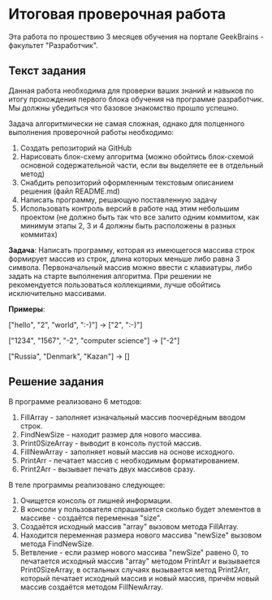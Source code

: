# Итоговая проверочная работа

Эта работа по прошествию 3 месяцев обучения на портале GeekBrains - факультет "Разработчик".

## Текст задания

Данная работа необходима для проверки ваших знаний и навыков по итогу прохождения первого блока обучения на программе разработчик. Мы должны убедиться что базовое знакомство прошло успешно.

Задача алгоритмически не самая сложная, однако для полценного выполнения проверочной работы необходимо:
1. Создать репозиторий на GitHub
2. Нарисовать блок-схему алгоритма (можно обойтись блок-схемой основной содержательной части, если вы выделяете ее в отдельный метод)
3. Снабдить репозиторий оформленным текстовым описанием решения (файл README.md)
4. Написать программу, решающую поставленную задачу
5. Использовать контроль версий в работе над этим небольшим проектом (не должно быть так что все залито одним коммитом, как минимум этапы 2, 3 и 4 должны быть расположены в разных коммитах)

**Задача**: Написать программу, которая из имеющегося массива строк формирует массив из строк, длина которых меньше либо равна 3 символа. Первоначальный массив можно ввести с клавиатуры, либо задать на старте выполнения алгоритма. При решении не рекомендуется пользоваться коллекциями, лучше обойтись исключительно массивами.

**Примеры**:

["hello", "2", "world", ":-)"] -> ["2", ":-)"]

["1234", "1567", "-2", "computer science"] -> ["-2"]

["Russia", "Denmark", "Kazan"] -> []

## Решение задания

В программе реализовано 6 методов:
1. FillArray - заполняет изначальный массив поочерёдным вводом строк.
2. FindNewSize - находит размер для нового массива.
3. Print0SizeArray - выводит в консоль пустой массив.
4. FillNewArray - заполняет новый массив на основе исходного.
5. PrintArr - печатает массив с необходимым форматированием.
6. Print2Arr - вызывает печать двух массивов сразу.

В теле программы реализовано следующее:
1. Очищется консоль от лишней информации.
2. В консоли у пользователя спрашивается сколько будет элементов в массиве - создаётся переменная "size".
3. Создаётся исходный массив "array" вызовом метода FillArray.
4. Находится переменная размера нового массива "newSize" вызовом метода FindNewSize.
5. Ветвление - если размер нового массива "newSize" равено 0, то печатается исходный массив "array" методом PrintArr и вызывается Print0SizeArray, в остальных случаях вызывается метод Print2Arr, который печатает исходный массив и новый массив, причём новый массив создаётся методом FillNewArray. 